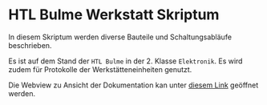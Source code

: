 # HTL Bulme Werkstatt Skriptum

In diesem Skriptum werden diverse Bauteile und Schaltungsabläufe beschrieben.

Es ist auf dem Stand der `HTL Bulme` in der 2. Klasse `Elektronik`. Es wird zudem für Protokolle der Werkstätteneinheiten genutzt.

Die Webview zu Ansicht der Dokumentation kan unter [diesem Link](https://mrschwaig.github.io/HTL-Bulme_Werkstatt-Skriptum/) geöffnet werden.